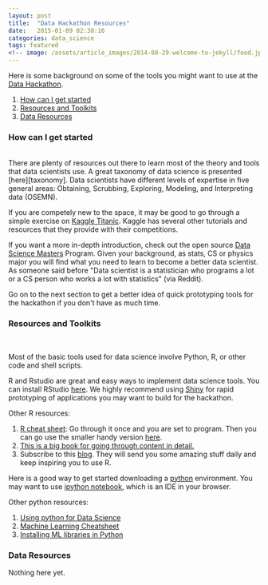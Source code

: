 ```yaml
---
layout: post
title:  "Data Hackathon Resources"
date:   2015-01-09 02:30:16
categories: data_science
tags: featured
<!-- image: /assets/article_images/2014-08-29-welcome-to-jekyll/food.jpg -->
---
```


Here is some background on some of the tools you might want to use at the [Data Hackathon][dshack].

1. [How can I get started](#section1)
2. [Resources and Toolkits](#section2)
3. [Data Resources](#section3)

<h3 class="post-heading"><a id="section1">How can I get started</a></h3>
<br>
There are plenty of resources out there to learn most of the theory and tools that data scientists use. A great taxonomy of data science is presented [here][taxonomy]. Data scientists have different levels of expertise in five general areas: Obtaining, Scrubbing, Exploring, Modeling, and Interpreting data (OSEMN). 

If you are competely new to the space, it may be good to go through a simple exercise on [Kaggle Titanic][titanic]. Kaggle has several other tutorials and resources that they provide with their competitions.

If you want a more in-depth introduction, check out the open source [Data Science Masters][data_science_masters] Program. Given your background, as stats, CS or physics major you will find what you need to learn to become a better data scientist. As someone said before "Data scientist is a statistician who programs a lot or a CS person who works a lot with statistics" (via Reddit).

Go on to the next section to get a better idea of quick prototyping tools for the hackathon if you don't have as much time.                                                                                                                                                                                                                                                                                
<h3 class="post-heading"><a id="section2">Resources and Toolkits</a></h3>
<br>

Most of the basic tools used for data science involve Python, R, or other code and shell scripts. 

R and Rstudio are great and easy ways to implement data science tools. You can install RStudio [here][rstudio]. We highly recommend using [Shiny][shiny] for rapid prototyping of applications you may want to build for the hackathon.

Other R resources:

1. [R cheat sheet][cran]: Go through it once and you are set to program. Then you can go use the smaller handy version [here][cran_short].
2. [This is a big book for going through content in detail.][pybook]
3. Subscribe to this [blog][rblog]. They will send you some amazing stuff daily and keep inspiring you to use R.


Here is a good way to get started downloading a [python][anaconda] environment. You may want to use [ipython notebook][ipy], which is an IDE in your browser.  

Other python resources:

1. [Using python for Data Science][PyforDataSci]
2. [Machine Learning Cheatsheet][cheatsheet]
3. [Installing ML libraries in Python][PyLibraries]


<h3 class="post-heading"><a id="section3">Data Resources</a></h3>

Nothing here yet.



[rstudio]: http://www.rstudio.com/products/rstudio/download/
[ipy]: http://ipython.org/notebook.html
[anaconda]: https://store.continuum.io/cshop/anaconda/
[taxonomy]: http://www.dataists.com/tag/osemn/
[dshack]: http://datahackathon2015.splashthat.com/
[titanic]: http://www.kaggle.com/c/titanic-gettingStarted
[data_science_masters]: http://datasciencemasters.org/
[data_science_resources]: http://www.datascienceweekly.org/data-science-resources
[cheatsheet]: http://peekaboo-vision.blogspot.com/2013/01/machine-learning-cheat-sheet-for-scikit.html
[PyLibraries]: https://github.com/dzorlu/GADS/wiki/Guide-to-installing-machine-learning-libraries-in-python
[PyforDataSci]: http://nbviewer.ipython.org/github/gumption/Python_for_Data_Science/blob/master/Python_for_Data_Science_all.ipynb
[cran]: http://cran.r-project.org/doc/contrib/Hiebeler-matlabR.pdf
[cran_short]: http://cran.r-project.org/doc/contrib/Short-refcard.pdf
[shiny]: http://shiny.rstudio.com/tutorial/
[pybook]: http://web.udl.es/Biomath/Bioestadistica/R/Manuals/r_in_a_nutshell.pdf
[rblog]: http://www.r-bloggers.com/